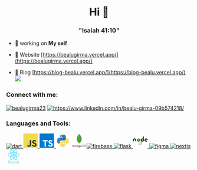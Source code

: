 
<h1 align="center">Hi 👋</h1>
<h3 align="center">"Isaiah 41:10"</h3>

- 🔭 working on **My self**

- 📄 Website [https://bealugirma.vercel.app/](https://bealugirma.vercel.app/)
  
- 📄 Blog [https://blog-bealu.vercel.app/](https://blog-bealu.vercel.app/)
![](https://komarev.com/ghpvc/?username=bealugirma23)
<h3 align="left">Connect with me:</h3>
<p align="left">
<a href="https://twitter.com/bealugirma23" target="blank"><img align="center" src="https://raw.githubusercontent.com/rahuldkjain/github-profile-readme-generator/master/src/images/icons/Social/twitter.svg" alt="bealugirma23" height="30" width="40" /></a>
<a href="https://linkedin.com/in/https://www.linkedin.com/in/bealu-girma-09b574218/" target="blank"><img align="center" src="https://raw.githubusercontent.com/rahuldkjain/github-profile-readme-generator/master/src/images/icons/Social/linked-in-alt.svg" alt="https://www.linkedin.com/in/bealu-girma-09b574218/" height="30" width="40" /></a>
</p>

<h3 align="left">Languages and Tools:</h3>
<p align="left"> <a href="https://dart.dev" target="_blank" rel="noreferrer"> <img src="https://www.vectorlogo.zone/logos/dartlang/dartlang-icon.svg" alt="dart" width="40" height="40"/>  <img src="https://raw.githubusercontent.com/devicons/devicon/master/icons/javascript/javascript-original.svg" alt="javascript" width="40" height="40"/> <img src="https://raw.githubusercontent.com/devicons/devicon/master/icons/typescript/typescript-original.svg" alt="typescript" width="40" height="40"/> </a></a> <a href="https://www.figma.com/" target="_blank" rel="noreferrer"> </a> <img src="https://raw.githubusercontent.com/devicons/devicon/master/icons/python/python-original.svg" alt="python" width="40" height="40"/> </a><a href="https://firebase.google.com/" target="_blank" rel="noreferrer">  <img src="https://raw.githubusercontent.com/devicons/devicon/master/icons/mongodb/mongodb-original-wordmark.svg" alt="mongodb" width="40" height="40"/><img src="https://www.vectorlogo.zone/logos/firebase/firebase-icon.svg" alt="firebase" width="40" height="40"/> </a> <a href="https://flask.palletsprojects.com/" target="_blank" rel="noreferrer"> <img src="https://www.vectorlogo.zone/logos/pocoo_flask/pocoo_flask-icon.svg" alt="flask" width="40" height="40"/>  <a href="https://nodejs.org" target="_blank" rel="noreferrer"> <img src="https://raw.githubusercontent.com/devicons/devicon/master/icons/nodejs/nodejs-original-wordmark.svg" alt="nodejs" width="40" height="40"/> </a> <a href="https://www.photoshop.com/en" target="_blank" rel="noreferrer"></a>  </a> <a href="https://www.adobe.com/in/products/illustrator.html" target="_blank" rel="noreferrer"><img src="https://www.vectorlogo.zone/logos/figma/figma-icon.svg" alt="figma" width="40" height="40"/>  <a href="https://developer.mozilla.org/en-US/docs/Web/JavaScript" target="_blank" rel="noreferrer"></a> <a href="https://www.mongodb.com/" target="_blank" rel="noreferrer"> </a> <a href="https://nextjs.org/" target="_blank" rel="noreferrer">  <img src="https://cdn.worldvectorlogo.com/logos/nextjs-2.svg" alt="nextjs" width="40" height="40"/> </a>  <img src="https://raw.githubusercontent.com/devicons/devicon/master/icons/react/react-original-wordmark.svg" alt="react" width="40" height="40"/> </a>  </p>

